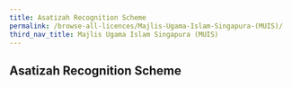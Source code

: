```yaml
---
title: Asatizah Recognition Scheme
permalink: /browse-all-licences/Majlis-Ugama-Islam-Singapura-(MUIS)/
third_nav_title: Majlis Ugama Islam Singapura (MUIS)
---
```

## Asatizah Recognition Scheme
